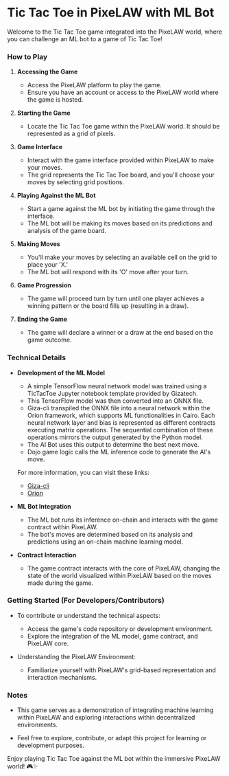 # Tic Tac Toe in PixeLAW with ML Bot

Welcome to the Tic Tac Toe game integrated into the PixeLAW world, where you can challenge an ML bot to a game of Tic Tac Toe!

### How to Play

1. **Accessing the Game**
    - Access the PixeLAW platform to play the game.
    - Ensure you have an account or access to the PixeLAW world where the game is hosted.

2. **Starting the Game**
    - Locate the Tic Tac Toe game within the PixeLAW world. It should be represented as a grid of pixels.

3. **Game Interface**
    - Interact with the game interface provided within PixeLAW to make your moves.
    - The grid represents the Tic Tac Toe board, and you'll choose your moves by selecting grid positions.

4. **Playing Against the ML Bot**
    - Start a game against the ML bot by initiating the game through the interface.
    - The ML bot will be making its moves based on its predictions and analysis of the game board.

5. **Making Moves**
    - You'll make your moves by selecting an available cell on the grid to place your 'X.'
    - The ML bot will respond with its 'O' move after your turn.

6. **Game Progression**
    - The game will proceed turn by turn until one player achieves a winning pattern or the board fills up (resulting in a draw).

7. **Ending the Game**
    - The game will declare a winner or a draw at the end based on the game outcome.

### Technical Details

- **Development of the ML Model**
    - A simple TensorFlow neural network model was trained using a TicTacToe Jupyter notebook template provided by Gizatech.
    - This TensorFlow model was then converted into an ONNX file.
    - Giza-cli transpiled the ONNX file into a neural network within the Orion framework, which supports ML functionalities in Cairo. Each neural network layer and bias is represented as different contracts executing matrix operations. The sequential combination of these operations mirrors the output generated by the Python model.
    - The AI Bot uses this output to determine the best next move.
    - Dojo game logic calls the ML inference code to generate the AI's move.

    For more information, you can visit these links:
    - [Giza-cli](https://cli.gizatech.xyz/welcome/readme)
    - [Orion](https://orion.gizatech.xyz/welcome/readme)

- **ML Bot Integration**
    - The ML bot runs its inference on-chain and interacts with the game contract within PixeLAW.
    - The bot's moves are determined based on its analysis and predictions using an on-chain machine learning model.

- **Contract Interaction**
    - The game contract interacts with the core of PixeLAW, changing the state of the world visualized within PixeLAW based on the moves made during the game.

### Getting Started (For Developers/Contributors)

- To contribute or understand the technical aspects:
    - Access the game's code repository or development environment.
    - Explore the integration of the ML model, game contract, and PixeLAW core.

- Understanding the PixeLAW Environment:
    - Familiarize yourself with PixeLAW's grid-based representation and interaction mechanisms.

### Notes

- This game serves as a demonstration of integrating machine learning within PixeLAW and exploring interactions within decentralized environments.

- Feel free to explore, contribute, or adapt this project for learning or development purposes.

Enjoy playing Tic Tac Toe against the ML bot within the immersive PixeLAW world! 🎮✨
